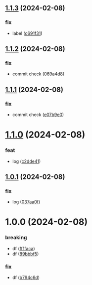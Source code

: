 ## [1.1.3](https://github.com/AirP0WeR/monorepo-nextjs-express-bun-boilerplate/compare/v1.1.2...v1.1.3) (2024-02-08)


### fix

* label ([c691f31](https://github.com/AirP0WeR/monorepo-nextjs-express-bun-boilerplate/commit/c691f3184fd704ecd69dbc74ce20f6f3d762c3b9))

## [1.1.2](https://github.com/AirP0WeR/monorepo-nextjs-express-bun-boilerplate/compare/v1.1.1...v1.1.2) (2024-02-08)


### fix

* commit check ([069a4d8](https://github.com/AirP0WeR/monorepo-nextjs-express-bun-boilerplate/commit/069a4d846b2fb152cedd13918a588b2fd4b0b30a))

## [1.1.1](https://github.com/AirP0WeR/monorepo-nextjs-express-bun-boilerplate/compare/v1.1.0...v1.1.1) (2024-02-08)


### fix

* commit check ([e07b9e0](https://github.com/AirP0WeR/monorepo-nextjs-express-bun-boilerplate/commit/e07b9e0264667e7dea55fd47b20efb4ee9640ada))

# [1.1.0](https://github.com/AirP0WeR/monorepo-nextjs-express-bun-boilerplate/compare/v1.0.1...v1.1.0) (2024-02-08)


### feat

* log ([c2dde41](https://github.com/AirP0WeR/monorepo-nextjs-express-bun-boilerplate/commit/c2dde41b22bdd523555b8687a86181da9828e3b6))

## [1.0.1](https://github.com/AirP0WeR/monorepo-nextjs-express-bun-boilerplate/compare/v1.0.0...v1.0.1) (2024-02-08)


### fix

* log ([037aa0f](https://github.com/AirP0WeR/monorepo-nextjs-express-bun-boilerplate/commit/037aa0fe280a1df2013777e75b2ac0de1e954b25))

# 1.0.0 (2024-02-08)


### breaking

* df ([ff1faca](https://github.com/AirP0WeR/monorepo-nextjs-express-bun-boilerplate/commit/ff1facaf0325c5884aac5c0434343d9f0eb59304))
* df ([89bbbf5](https://github.com/AirP0WeR/monorepo-nextjs-express-bun-boilerplate/commit/89bbbf533c8212f4fd7fff025ccd2e77a0b06486))

### fix

* df ([b794c6d](https://github.com/AirP0WeR/monorepo-nextjs-express-bun-boilerplate/commit/b794c6d2380f06a74b78ae1d51cd1b72fff1e6de))
